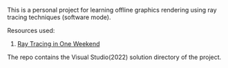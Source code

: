 This is a personal project for learning offline graphics rendering using ray tracing techniques (software mode).

Resources used:
1. <a href="https://raytracing.github.io/">Ray Tracing in One Weekend</a>

The repo contains the Visual Studio(2022) solution directory of the project.